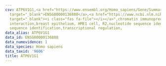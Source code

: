 ```yaml
---
csv: ATP6V1G1,<a href="https://www.ensembl.org/Homo_sapiens/Gene/Summary?db=core;g=ENSG00000136888"
  target="_blank">ENSG00000136888</a>,<a href="https://www.ncbi.nlm.nih.gov/pubmed/22863008"
  target="_blank"><i class="fas fa-file"></i></a>",chromatin immunoprecipitation assay,direct
  interaction,breast epithelium, HME1 cell, R2,nucleotide sequence identification,nucleotide
  sequence identification,transcriptional regulation,
data_alias: ATP6V1G1
data_id: ENSG00000136888
data_numevidence: 1
data_species: Homo sapiens
data_taxid: '9606'
title: ATP6V1G1
---
```

